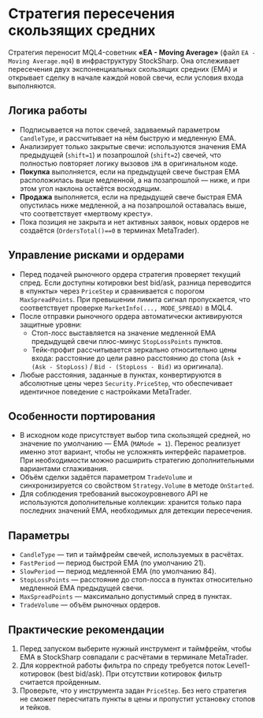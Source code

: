 # Стратегия пересечения скользящих средних

Стратегия переносит MQL4-советник **«EA - Moving Average»** (файл `EA - Moving Average.mq4`) в инфраструктуру StockSharp.
Она отслеживает пересечения двух экспоненциальных скользящих средних (EMA) и открывает сделку в начале каждой новой свечи, если условия входа выполняются.

## Логика работы

- Подписывается на поток свечей, задаваемый параметром `CandleType`, и рассчитывает на нём быструю и медленную EMA.
- Анализирует только закрытые свечи: используются значения EMA предыдущей (`shift=1`) и позапрошлой (`shift=2`) свечей, что полностью повторяет логику вызовов `iMA` в оригинальном коде.
- **Покупка** выполняется, если на предыдущей свече быстрая EMA расположилась выше медленной, а на позапрошлой — ниже, и при этом угол наклона остаётся восходящим.
- **Продажа** выполняется, если на предыдущей свече быстрая EMA опустилась ниже медленной, а на позапрошлой оставалась выше, что соответствует «мертвому кресту».
- Пока позиция не закрыта и нет активных заявок, новых ордеров не создаётся (`OrdersTotal()==0` в терминах MetaTrader).

## Управление рисками и ордерами

- Перед подачей рыночного ордера стратегия проверяет текущий спред. Если доступны котировки best bid/ask, разница переводится в «пункты» через `PriceStep` и сравнивается с порогом `MaxSpreadPoints`. При превышении лимита сигнал пропускается, что соответствует проверке `MarketInfo(..., MODE_SPREAD)` в MQL4.
- После отправки рыночного ордера автоматически активируются защитные уровни:
  - Стоп-лосс выставляется на значение медленной EMA предыдущей свечи плюс-минус `StopLossPoints` пунктов.
  - Тейк-профит рассчитывается зеркально относительно цены входа: расстояние до цели равно расстоянию до стопа (`Ask + (Ask - StopLoss)` / `Bid - (StopLoss - Bid)` из оригинала).
- Любые расстояния, заданные в пунктах, конвертируются в абсолютные цены через `Security.PriceStep`, что обеспечивает идентичное поведение с настройками MetaTrader.

## Особенности портирования

- В исходном коде присутствует выбор типа скользящей средней, но значение по умолчанию — EMA (`MAMode = 1`). Перенос реализует именно этот вариант, чтобы не усложнять интерфейс параметров. При необходимости можно расширить стратегию дополнительными вариантами сглаживания.
- Объём сделки задаётся параметром `TradeVolume` и синхронизируется со свойством `Strategy.Volume` в методе `OnStarted`.
- Для соблюдения требований высокоуровневого API не используются дополнительные коллекции: хранится только пара последних значений EMA, необходимых для детекции пересечения.

## Параметры

- `CandleType` — тип и таймфрейм свечей, используемых в расчётах.
- `FastPeriod` — период быстрой EMA (по умолчанию 21).
- `SlowPeriod` — период медленной EMA (по умолчанию 84).
- `StopLossPoints` — расстояние до стоп-лосса в пунктах относительно медленной EMA предыдущей свечи.
- `MaxSpreadPoints` — максимально допустимый спред в пунктах.
- `TradeVolume` — объём рыночных ордеров.

## Практические рекомендации

1. Перед запуском выберите нужный инструмент и таймфрейм, чтобы EMA в StockSharp совпадали с расчётами в терминале MetaTrader.
2. Для корректной работы фильтра по спреду требуется поток Level1-котировок (best bid/ask). При отсутствии котировок фильтр считается пройденным.
3. Проверьте, что у инструмента задан `PriceStep`. Без него стратегия не сможет пересчитать пункты в цены и пропустит установку стопов и тейков.
